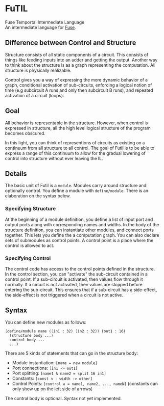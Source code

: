 # FuTIL
Fuse Temportal Intermediate Language  
An intermediate language for [Fuse](https://github.com/cucapra/seashell).

## Difference between Control and Structure
Structure consists of all static components of a circuit. This consists
of things like feeding inputs into an adder and getting the output. Another
way to think about the structure is as a graph representing the computation.
All structure is physically realizable.

Control gives you a way of expressing the more dynamic behavior of a graph, conditional
activation of sub-circuits, enforcing a logical notion of time (e.g subcircuit A runs
and only then subcircuit B runs), and repeated activation of a circuit (loops).

## Goal
All behavior is representable in the structure. However, when control is expressed
in structure, all the high level logical structure of the program becomes obscured.

In this light, you can think of representions of circuits as existing on a continuum
from all structure to all control. The goal of Futil is to be able to express a range
of this continuum to allow for the gradual lowering of control into structure without
ever leaving the IL.

## Details
The basic unit of Futil is a `module`. Modules carry around structure and optionally control.
You define a module with `define/module`. There is an elaboration on the syntax below.

### Specifying Structure
At the beginning of a module definition, you define a list of input port and output ports
along with corresponding names and widths. In the body of the structure definition, you
can instantiate other modules, and connect ports together. This lets you define the
a computation graph. You can also declare sets of submodules as control points.
A control point is a place where the control is allowed to act.

### Specifying Control
The control code has access to the control points defined in the structure. In the control
section, you can "activate" the sub-circuit contained in a control point. If a sub-circuit
is activated, then values flow through it normally. If a circuit is not activated, then values
are stopped before entering the sub-circuit. This ensures that if a sub-circuit has a side-effect,
the side-effect is not triggered when a circuit is not active.

## Syntax
You can define new modules as follows:
```racket
(define/module name ((in1 : 32) (in2 : 32)) (out1 : 16)
  (structure body ...)
  control body ...
  ...)
```

There are 5 kinds of statements that can go in the structure body:
- Module instantiation: `[name = new module]`
- Port connections: `[in1 -> out1]`
- Port splitting: `[name1 & name2 = split 16 in1]`
- Constants: `[const n : width -> other]` 
- Control Points: `[control a = name1, name2, ..., nameN]`
(constants can only show up on the left side of arrows)

The control body is optional. Syntax not yet implemented.
